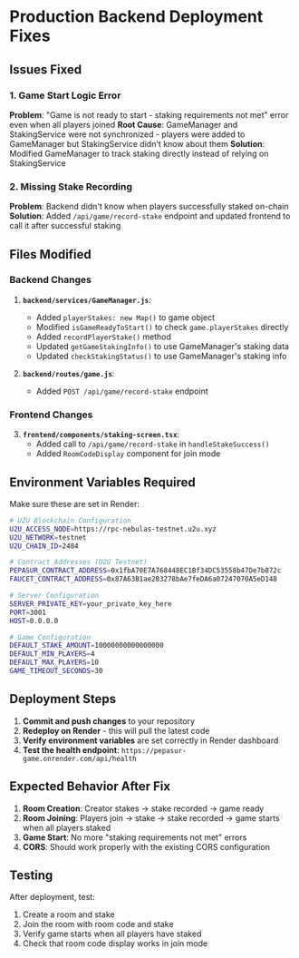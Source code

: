 # Production Backend Deployment Fixes

## Issues Fixed

### 1. Game Start Logic Error
**Problem**: "Game is not ready to start - staking requirements not met" error even when all players joined
**Root Cause**: GameManager and StakingService were not synchronized - players were added to GameManager but StakingService didn't know about them
**Solution**: Modified GameManager to track staking directly instead of relying on StakingService

### 2. Missing Stake Recording
**Problem**: Backend didn't know when players successfully staked on-chain
**Solution**: Added `/api/game/record-stake` endpoint and updated frontend to call it after successful staking

## Files Modified

### Backend Changes
1. **`backend/services/GameManager.js`**:
   - Added `playerStakes: new Map()` to game object
   - Modified `isGameReadyToStart()` to check `game.playerStakes` directly
   - Added `recordPlayerStake()` method
   - Updated `getGameStakingInfo()` to use GameManager's staking data
   - Updated `checkStakingStatus()` to use GameManager's staking info

2. **`backend/routes/game.js`**:
   - Added `POST /api/game/record-stake` endpoint

### Frontend Changes
3. **`frontend/components/staking-screen.tsx`**:
   - Added call to `/api/game/record-stake` in `handleStakeSuccess()`
   - Added `RoomCodeDisplay` component for join mode

## Environment Variables Required

Make sure these are set in Render:
```bash
# U2U Blockchain Configuration
U2U_ACCESS_NODE=https://rpc-nebulas-testnet.u2u.xyz
U2U_NETWORK=testnet
U2U_CHAIN_ID=2484

# Contract Addresses (U2U Testnet)
PEPASUR_CONTRACT_ADDRESS=0x1fbA70E7A768448EC1Bf34DC53558b47De7b872c
FAUCET_CONTRACT_ADDRESS=0x87A63B1ae283278bAe7feDA6a07247070A5eD148

# Server Configuration
SERVER_PRIVATE_KEY=your_private_key_here
PORT=3001
HOST=0.0.0.0

# Game Configuration
DEFAULT_STAKE_AMOUNT=10000000000000000
DEFAULT_MIN_PLAYERS=4
DEFAULT_MAX_PLAYERS=10
GAME_TIMEOUT_SECONDS=30
```

## Deployment Steps

1. **Commit and push changes** to your repository
2. **Redeploy on Render** - this will pull the latest code
3. **Verify environment variables** are set correctly in Render dashboard
4. **Test the health endpoint**: `https://pepasur-game.onrender.com/api/health`

## Expected Behavior After Fix

1. **Room Creation**: Creator stakes → stake recorded → game ready
2. **Room Joining**: Players join → stake → stake recorded → game starts when all players staked
3. **Game Start**: No more "staking requirements not met" errors
4. **CORS**: Should work properly with the existing CORS configuration

## Testing

After deployment, test:
1. Create a room and stake
2. Join the room with room code and stake
3. Verify game starts when all players have staked
4. Check that room code display works in join mode
